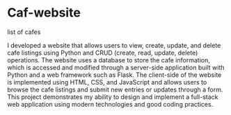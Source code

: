 # Caf-website
list of cafes 

I developed a website that allows users to view, create, update, and delete cafe listings using Python and CRUD (create, read, update, delete) operations. The website uses a database to store the cafe information, which is accessed and modified through a server-side application built with Python and a web framework such as Flask. The client-side of the website is implemented using HTML, CSS, and JavaScript and allows users to browse the cafe listings and submit new entries or updates through a form. This project demonstrates my ability to design and implement a full-stack web application using modern technologies and good coding practices.
